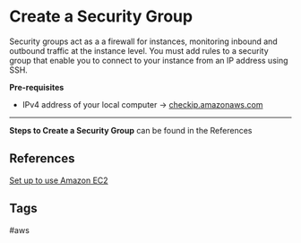 # Create a Security Group

Security groups act as a a firewall for instances, monitoring inbound and outbound traffic at the instance level. You must add rules to a security group that enable you to connect to your instance from an IP address using SSH.  

**Pre-requisites**
* IPv4 address of your local computer -> [checkip.amazonaws.com](https://checkip.amazonaws.com/)  
---
**Steps to Create a Security Group** can be found in the References


## References
[Set up to use Amazon EC2](https://docs.aws.amazon.com/AWSEC2/latest/UserGuide/get-set-up-for-amazon-ec2.html#create-a-base-security-group)

## Tags
#aws
